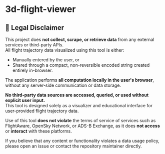 # 3d-flight-viewer



## 📜 Legal Disclaimer

This project does **not collect, scrape, or retrieve data** from any external services or third-party APIs.  
All flight trajectory data visualized using this tool is either:

- Manually entered by the user, or
- Shared through a compact, non-reversible encoded string created entirely in-browser.

The application performs **all computation locally in the user's browser**, without any server-side communication or data storage.

**No third-party data sources are accessed, queried, or used without explicit user input.**  
This tool is designed solely as a visualizer and educational interface for user-provided flight trajectory data.

Use of this tool **does not violate** the terms of service of services such as FlightAware, OpenSky Network, or ADS-B Exchange, as it does **not access** or **interact** with these platforms.

If you believe that any content or functionality violates a data usage policy, please open an issue or contact the repository maintainer directly.

